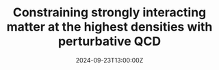 ---
title: Constraining strongly interacting matter at the highest densities with perturbative QCD

event: APCTP-Triumf joint workshop
event_url: https://ynuclear-indico.yonsei.ac.kr/event/5/overview
private: true

location: Busan, South Korea
#address:
#  street: 450 Serra Mall
#  city: Stanford
#  region: CA
#  postcode: '94305'
#  country: United States

#summary: An example talk using Hugo Blox Builder's Markdown slides feature.
summary: Talk about my work on color superconductivity at NLO

# Talk start and end times.
#   End time can optionally be hidden by prefixing the line with `#`.
date: '2024-09-23T13:00:00Z'
date_end: '2024-09-27T15:00:00Z'
all_day: false

# Schedule page publish date (NOT talk date).
publishDate: '2017-01-01T00:00:00Z'

authors:
  - admin

tags: [pQCD,neutron stars, equation of state]

# Is this a featured talk? (true/false)
featured: false

#image:
#  caption: 'Image credit: [**Unsplash**](https://unsplash.com/photos/bzdhc5b3Bxs)'
#  focal_point: Right

#links:
#  - icon: twitter
#    icon_pack: fab
#    name: Follow
#    url: https://twitter.com/georgecushen
#url_code: 'https://github.com'
#url_pdf: ''
#url_slides: 
#url_video: 'https://youtube.com'

# Markdown Slides (optional).
#   Associate this talk with Markdown slides.
#   Simply enter your slide deck's filename without extension.
#   E.g. `slides = "example-slides"` references `content/slides/example-slides.md`.
#   Otherwise, set `slides = ""`.
#slides: ""

# Projects (optional).
#   Associate this post with one or more of your projects.
#   Simply enter your project's folder or file name without extension.
#   E.g. `projects = ["internal-project"]` references `content/project/deep-learning/index.md`.
#   Otherwise, set `projects = []`.
#publications:
#  - 2312.14127
---